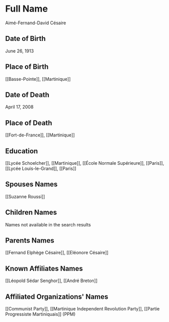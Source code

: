 # Full Name
Aimé-Fernand-David Césaire

## Date of Birth
June 26, 1913

## Place of Birth
[[Basse-Pointe]], [[Martinique]]

## Date of Death
April 17, 2008

## Place of Death
[[Fort-de-France]], [[Martinique]]

## Education
[[Lycée Schoelcher]], [[Martinique]],
[[École Normale Supérieure]], [[Paris]],
[[Lycée Louis-le-Grand]], [[Paris]]

## Spouses Names
[[Suzanne Roussi]]

## Children Names
Names not available in the search results

## Parents Names
[[Fernand Elphège Césaire]], [[Eléonore Césaire]]

## Known Affiliates Names
[[Léopold Sédar Senghor]], [[André Breton]]

## Affiliated Organizations' Names
[[Communist Party]], [[Martinique Independent Revolution Party]], [[Partie Progressiste Martiniquais]] (PPM)
